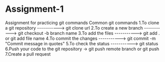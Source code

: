 # Assignment-1
Assignment for practicing git commands
Common git commands
1.To clone a git repository -----------> git clone url
2.To create a new branch -----------> git checkout -b branch name
3.To add the files -----------> git add . or git add file name
4.To commit the changes -----------> git commit -m "Commit message in quotes"
5.To check the status -----------> git status
6.Push your code to the git repository -> git push remote branch or git push
7.Create a pull request
